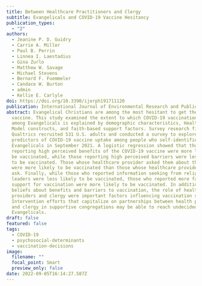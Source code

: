 ```yaml
---
title: Between Healthcare Practitioners and Clergy
subtitle: Evangelicals and COVID-19 Vaccine Hesitancy
publication_types:
  - "2"
authors:
  - Jeanine P. D. Guidry
  - Carrie A. Miller
  - Paul B. Perrin
  - Linnea I. Laestadius
  - Gina Zurlo
  - Matthew W. Savage
  - Michael Stevens
  - Bernard F. Fuemmeler
  - Candace W. Burton
  - admin
  - Kellie E. Carlyle
doi: https://doi.org/10.3390/ijerph191711120
publication: International Journal of Environmental Research and Public Health
abstract: Evangelical Christians are among the most hesitant to get the COVID-19
  vaccine. This study examined the extent to which COVID-19 vaccination uptake
  among Evangelicals is explained by demographic characteristics, Health Belief
  Model constructs, and faith-based support factors. Survey research firm
  Qualtrics recruited 531 U.S. adults and conducted a survey to explore
  predictors of COVID-19 vaccine uptake among people who self-identified as
  Evangelicals in September 2021. A logistic regression showed that those
  reporting high perceived benefits of the COVID-19 vaccine were more likely to
  be vaccinated, while those reporting high perceived barriers were less likely
  to be vaccinated. Those whose healthcare provider asked them about the vaccine
  were more likely to be vaccinated than those whose healthcare provider did not
  ask. Finally, while those who reported information seeking from religious
  leaders were less likely to be vaccinated, those who reported more faith-based
  support for vaccination were more likely to be vaccinated. In addition to
  beliefs about benefits and barriers to vaccination, the role of healthcare
  providers and clergy were important factors influencing vaccination status.
  Intervention efforts that capitalize on partnerships between health providers
  and clergy in supportive congregations may be able to reach undecided
  Evangelicals.
draft: false
featured: false
tags:
  - COVID-19
  - psychosocial-determinants
  - vaccination-decisions
image:
  filename: ""
  focal_point: Smart
  preview_only: false
date: 2022-09-05T16:14:27.587Z
---
```

